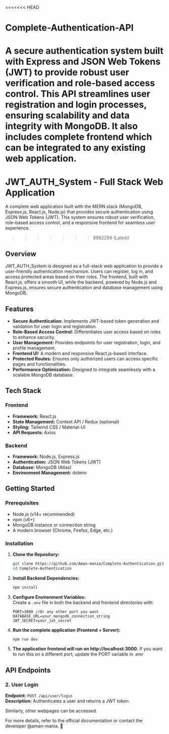 <<<<<<< HEAD
# Complete-Authentication-API

A secure authentication system built with Express and JSON Web Tokens (JWT) to provide robust user verification and role-based access control. This API streamlines user registration and login processes, ensuring scalability and data integrity with MongoDB.
It also includes complete frontend which can be integrated to any existing web application.
=======
# JWT_AUTH_System - Full Stack Web Application

A complete web application built with the MERN stack (MongoDB, Express.js, React.js, Node.js) that provides secure authentication using JSON Web Tokens (JWT). This system ensures robust user verification, role-based access control, and a responsive frontend for seamless user experience.
>>>>>>> 8982299 (Latest)

## Overview

JWT_AUTH_System is designed as a full-stack web application to provide a user-friendly authentication mechanism. Users can register, log in, and access protected areas based on their roles. The frontend, built with React.js, offers a smooth UI, while the backend, powered by Node.js and Express.js, ensures secure authentication and database management using MongoDB.

## Features

- **Secure Authentication:** Implements JWT-based token generation and validation for user login and registration.
- **Role-Based Access Control:** Differentiates user access based on roles to enhance security.
- **User Management:** Provides endpoints for user registration, login, and profile management.
- **Frontend UI:** A modern and responsive React.js-based interface.
- **Protected Routes:** Ensures only authorized users can access specific pages and functionalities.
- **Performance Optimization:** Designed to integrate seamlessly with a scalable MongoDB database.

## Tech Stack

### Frontend
- **Framework:** React.js
- **State Management:** Context API / Redux (optional)
- **Styling:** Tailwind CSS / Material-UI
- **API Requests:** Axios

### Backend
- **Framework:** Node.js, Express.js
- **Authentication:** JSON Web Tokens (JWT)
- **Database:** MongoDB (Atlas)
- **Environment Management:** dotenv

## Getting Started

### Prerequisites

- Node.js (v14+ recommended)  
- npm (v6+)  
- MongoDB instance or connection string  
- A modern browser (Chrome, Firefox, Edge, etc.)

### Installation

1. **Clone the Repository:**  
   ```bash
   git clone https://github.com/Aman-mania/Complete-Authentication.git
   cd Complete-Authentication
   ```
2. **Install Backend Dependencies:**
   ```bash
   npm install
   ```
3. **Configure Environment Variables:**  
   Create a `.env` file in both the backend and frontend directories with:
   
   ```env
   PORT=3000 //Or any other port you want
   DATABASE_URL=your_mongodb_connection_string
   JWT_SECRET=your_jwt_secret
   ```

4. **Run the complete application (Frontend + Server):**

   ```bash
   npm run dev
   ```

5. **The application frontend will run on http://localhost:3000.**
    If you want to run this on a different port, update the PORT variable in .env

## API Endpoints

### 2. **User Login**
**Endpoint:** `POST /api/user/login`  
**Description:** Authenticates a user and returns a JWT token.

Similarly, other webpages can be accessed.


For more details, refer to the official documentation or contact the developer @aman-mania. 🚀
